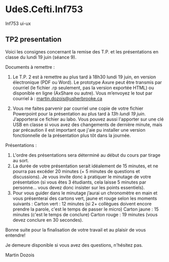 # UdeS.Cefti.Inf753
Inf753 ui-ux

## TP2 presentation
 
Voici les consignes concernant la remise des T.P. et les présentations en classe du lundi 19 juin (séance 9). 
 
Documents à remettre :
 
1. Le T.P. 2 est à remettre au plus tard à 18h30 lundi 19 juin, en version électronique (PDF ou Word). Le prototype Axure peut être transmis par courriel (le fichier .rp seulement, pas la version exportée HTML) ou disponible en ligne (AxShare ou autre).
Vous m’envoyez le tout par courriel à :
martin.dozois@usherbrooke.ca 

2. Vous me faites parvenir par courriel une copie de votre fichier Powerpoint pour la présentation au plus tard à *13h lundi 19 juin*. J’apporterai ce fichier au labo. Vous pouvez aussi l'apporter sur une clé USB en classe si vous avez des changements de dernière minute, mais par précaution il est important que j'aie pu installer une version fonctionnelle de la présentation plus tôt dans la journée.
 
Présentations :
 
1. L'ordre des présentations sera déterminé au début du cours par tirage au sort.
2. La durée de votre présentation serait idéalement de 15 minutes, et ne pourra pas excéder 20 minutes (+ 5 minutes de questions et discussions). Je vous invite donc à pratiquer le minutage de votre présentation (si vous êtes 3 étudiants, cela laisse 5 minutes par personne... vous devez donc insister sur les points essentiels). 
3. Pour vous guider dans le minutage j’aurai un chronomètre en main et vous présenterai des cartons vert, jaune et rouge selon les moments suivants :
Carton vert : 12 minutes (si 2+ collègues doivent encore prendre la parole, c'est le temps de passer le micro)
Carton jaune : 15 minutes (c'est le temps de conclure)
Carton rouge : 19 minutes (vous devez conclure en 30 secondes).
 
Bonne suite pour la finalisation de votre travail et au plaisir de vous entendre!
 
Je demeure disponible si vous avez des questions, n'hésitez pas.

Martin Dozois
